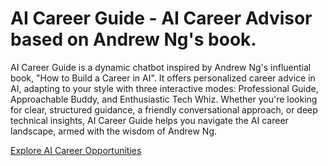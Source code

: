 # AI Career Guide - AI Career Advisor based on Andrew Ng's book.

AI Career Guide is a dynamic chatbot inspired by Andrew Ng's influential book, "How to Build a Career in AI". It offers personalized career advice in AI, adapting to your style with three interactive modes: Professional Guide, Approachable Buddy, and Enthusiastic Tech Whiz. Whether you're looking for clear, structured guidance, a friendly conversational approach, or deep technical insights, AI Career Guide helps you navigate the AI career landscape, armed with the wisdom of Andrew Ng.

[Explore AI Career Opportunities](https://chat.openai.com/g/g-ItKCW4k6x)

